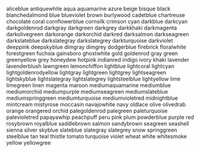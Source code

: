 aliceblue
antiquewhite
aqua
aquamarine
azure
beige
bisque
black
blanchedalmond
blue
blueviolet
brown
burlywood
cadetblue
chartreuse
chocolate
coral
cornflowerblue
cornsilk
crimson
cyan
darkblue
darkcyan
darkgoldenrod
darkgray
darkgreen
darkgrey
darkkhaki
darkmagenta
darkolivegreen
darkorange
darkorchid
darkred
darksalmon
darkseagreen
darkslateblue
darkslategray
darkslategrey
darkturquoise
darkviolet
deeppink
deepskyblue
dimgray
dimgrey
dodgerblue
firebrick
floralwhite
forestgreen
fuchsia
gainsboro
ghostwhite
gold
goldenrod
gray
green
greenyellow
grey
honeydew
hotpink
indianred
indigo
ivory
khaki
lavender
lavenderblush
lawngreen
lemonchiffon
lightblue
lightcoral
lightcyan
lightgoldenrodyellow
lightgray
lightgreen
lightgrey
lightseagreen
lightskyblue
lightslategray
lightslategrey
lightsteelblue
lightyellow
lime
limegreen
linen
magenta
maroon
mediumaquamarine
mediumblue
mediumorchid
mediumpurple
mediumseagreen
mediumslateblue
mediumspringgreen
mediumturquoise
mediumvioletred
midnightblue
mintcream
mistyrose
moccasin
navajowhite
navy
oldlace
olive
olivedrab
orange
orangered
orchid
palegoldenrod
palegreen
paleturquoise
palevioletred
papayawhip
peachpuff
peru
pink
plum
powderblue
purple
red
rosybrown
royalblue
saddlebrown
salmon
sandybrown
seagreen
seashell
sienna
silver
skyblue
slateblue
slategray
slategrey
snow
springgreen
steelblue
tan
teal
thistle
tomato
turquoise
violet
wheat
white
whitesmoke
yellow
yellowgree
